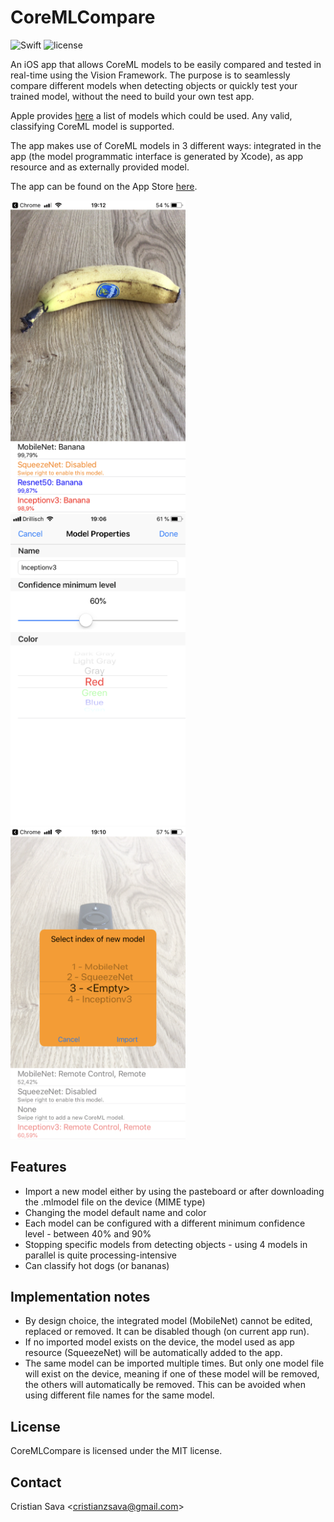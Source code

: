 # CoreMLCompare
![Swift](https://img.shields.io/badge/Swift-4.1-brightgreen.svg)
![license](https://img.shields.io/badge/license-MIT-blue.svg)

An iOS app that allows CoreML models to be easily compared and tested in real-time using the Vision Framework. The purpose is to seamlessly compare different models when detecting objects or quickly test your trained model, without the need to build your own test app.

Apple provides [here](https://developer.apple.com/machine-learning/) a list of models which could be used. Any valid, classifying CoreML model is supported.

The app makes use of CoreML models in 3 different ways: integrated in the app (the model programmatic interface is generated by Xcode), as app resource and as externally provided model.

The app can be found on the App Store [here](https://itunes.apple.com/us/app/coremlcompare/id1378662341).

<img src="/Screenshots/4.7-1.png" width=280> <img src="/Screenshots/4.7-2.png" width=280> <img src="/Screenshots/4.7-3.png" width=280>

## Features

- Import a new model either by using the pasteboard or after downloading the .mlmodel file on the device (MIME type)
- Changing the model default name and color
- Each model can be configured with a different minimum confidence level - between 40% and 90%
- Stopping specific models from detecting objects - using 4 models in parallel is quite processing-intensive
- Can classify hot dogs (or bananas)

## Implementation notes

- By design choice, the integrated model (MobileNet) cannot be edited, replaced or removed. It can be disabled though (on current app run).
- If no imported model exists on the device, the model used as app resource (SqueezeNet) will be automatically added to the app.
- The same model can be imported multiple times. But only one model file will exist on the device, meaning if one of these model will be removed, the others will automatically be removed. This can be avoided when using different file names for the same model.

## License

CoreMLCompare is licensed under the MIT license.

## Contact

Cristian Sava <<cristianzsava@gmail.com>>
